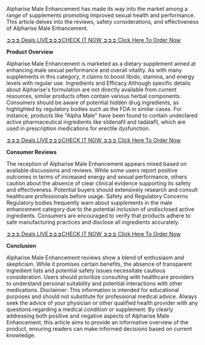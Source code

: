 Alpharise Male Enhancement has made its way into the market among a range of supplements promoting improved sexual health and performance. This article delves into the reviews, safety considerations, and effectiveness of Alpharise Male Enhancement.

[➲➲➲ Deals LIVE➲➲➲CHECK IT NOW ➲➲➲ Click Here To Order Now](https://nutraleafs.com/Performance)

**Product Overview**

Alpharise Male Enhancement is marketed as a dietary supplement aimed at enhancing male sexual performance and overall vitality. As with many supplements in this category, it claims to boost libido, stamina, and energy levels with regular use.
Ingredients and Efficacy
Although specific details about Alpharise's formulation are not directly available from current resources, similar products often contain various herbal components. Consumers should be aware of potential hidden drug ingredients, as highlighted by regulatory bodies such as the FDA in similar cases. For instance, products like "Alpha Male" have been found to contain undeclared active pharmaceutical ingredients like sildenafil and tadalafil, which are used in prescription medications for erectile dysfunction.

[➲➲➲ Deals LIVE➲➲➲CHECK IT NOW ➲➲➲ Click Here To Order Now](https://nutraleafs.com/Performance)

**Consumer Reviews**

The reception of Alpharise Male Enhancement appears mixed based on available discussions and reviews. While some users report positive outcomes in terms of increased energy and sexual performance, others caution about the absence of clear clinical evidence supporting its safety and effectiveness. Potential buyers should extensively research and consult healthcare professionals before usage.
Safety and Regulatory Concerns
Regulatory bodies frequently warn about supplements in the male enhancement category due to the potential inclusion of undisclosed active ingredients. Consumers are encouraged to verify that products adhere to safe manufacturing practices and disclose all ingredients accurately.

[➲➲➲ Deals LIVE➲➲➲CHECK IT NOW ➲➲➲ Click Here To Order Now](https://nutraleafs.com/Performance)

**Conclusion**

Alpharise Male Enhancement reviews show a blend of enthusiasm and skepticism. While it promises certain benefits, the absence of transparent ingredient lists and potential safety issues necessitate cautious consideration. Users should prioritize consulting with healthcare providers to understand personal suitability and potential interactions with other medications.
Disclaimer: This information is intended for educational purposes and should not substitute for professional medical advice. Always seek the advice of your physician or other qualified health provider with any questions regarding a medical condition or supplement. By clearly addressing both positive and negative aspects of Alpharise Male Enhancement, this article aims to provide an informative overview of the product, ensuring readers can make informed decisions based on current knowledge.
